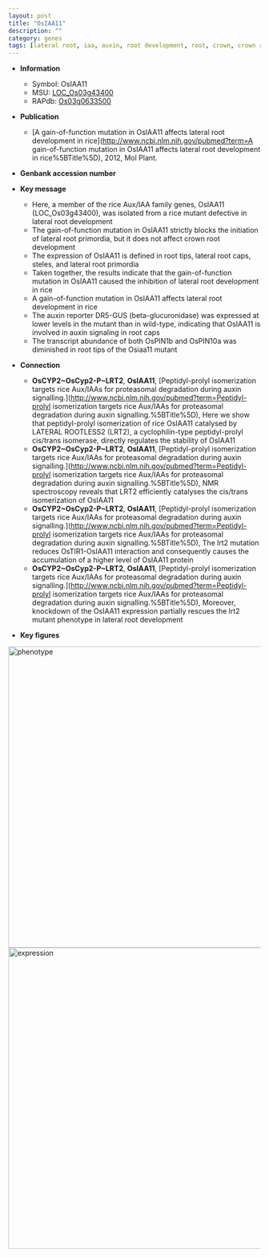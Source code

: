 ```yaml
---
layout: post
title: "OsIAA11"
description: ""
category: genes
tags: [lateral root, iaa, auxin, root development, root, crown, crown root]
---
```


* **Information**  
    + Symbol: OsIAA11  
    + MSU: [LOC_Os03g43400](http://rice.plantbiology.msu.edu/cgi-bin/ORF_infopage.cgi?orf=LOC_Os03g43400)  
    + RAPdb: [Os03g0633500](http://rapdb.dna.affrc.go.jp/viewer/gbrowse_details/irgsp1?name=Os03g0633500)  

* **Publication**  
    + [A gain-of-function mutation in OsIAA11 affects lateral root development in rice](http://www.ncbi.nlm.nih.gov/pubmed?term=A gain-of-function mutation in OsIAA11 affects lateral root development in rice%5BTitle%5D), 2012, Mol Plant.

* **Genbank accession number**  

* **Key message**  
    + Here, a member of the rice Aux/IAA family genes, OsIAA11 (LOC_Os03g43400), was isolated from a rice mutant defective in lateral root development
    + The gain-of-function mutation in OsIAA11 strictly blocks the initiation of lateral root primordia, but it does not affect crown root development
    + The expression of OsIAA11 is defined in root tips, lateral root caps, steles, and lateral root primordia
    + Taken together, the results indicate that the gain-of-function mutation in OsIAA11 caused the inhibition of lateral root development in rice
    + A gain-of-function mutation in OsIAA11 affects lateral root development in rice
    + The auxin reporter DR5-GUS (beta-glucuronidase) was expressed at lower levels in the mutant than in wild-type, indicating that OsIAA11 is involved in auxin signaling in root caps
    + The transcript abundance of both OsPIN1b and OsPIN10a was diminished in root tips of the Osiaa11 mutant

* **Connection**  
    + __OsCYP2~OsCyp2-P~LRT2__, __OsIAA11__, [Peptidyl-prolyl isomerization targets rice Aux/IAAs for proteasomal degradation during auxin signalling.](http://www.ncbi.nlm.nih.gov/pubmed?term=Peptidyl-prolyl isomerization targets rice Aux/IAAs for proteasomal degradation during auxin signalling.%5BTitle%5D), Here we show that peptidyl-prolyl isomerization of rice OsIAA11 catalysed by LATERAL ROOTLESS2 (LRT2), a cyclophilin-type peptidyl-prolyl cis/trans isomerase, directly regulates the stability of OsIAA11
    + __OsCYP2~OsCyp2-P~LRT2__, __OsIAA11__, [Peptidyl-prolyl isomerization targets rice Aux/IAAs for proteasomal degradation during auxin signalling.](http://www.ncbi.nlm.nih.gov/pubmed?term=Peptidyl-prolyl isomerization targets rice Aux/IAAs for proteasomal degradation during auxin signalling.%5BTitle%5D), NMR spectroscopy reveals that LRT2 efficiently catalyses the cis/trans isomerization of OsIAA11
    + __OsCYP2~OsCyp2-P~LRT2__, __OsIAA11__, [Peptidyl-prolyl isomerization targets rice Aux/IAAs for proteasomal degradation during auxin signalling.](http://www.ncbi.nlm.nih.gov/pubmed?term=Peptidyl-prolyl isomerization targets rice Aux/IAAs for proteasomal degradation during auxin signalling.%5BTitle%5D), The lrt2 mutation reduces OsTIR1-OsIAA11 interaction and consequently causes the accumulation of a higher level of OsIAA11 protein
    + __OsCYP2~OsCyp2-P~LRT2__, __OsIAA11__, [Peptidyl-prolyl isomerization targets rice Aux/IAAs for proteasomal degradation during auxin signalling.](http://www.ncbi.nlm.nih.gov/pubmed?term=Peptidyl-prolyl isomerization targets rice Aux/IAAs for proteasomal degradation during auxin signalling.%5BTitle%5D), Moreover, knockdown of the OsIAA11 expression partially rescues the lrt2 mutant phenotype in lateral root development

* **Key figures**  
<img src="http://funRiceGenes.github.io/images/OsIAA11.pheno.png" alt="phenotype"  style="width: 600px;"/>

<img src="http://funRiceGenes.github.io/images/OsIAA11.exp.png" alt="expression"  style="width: 600px;"/>



